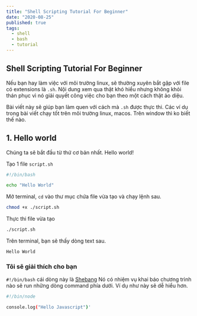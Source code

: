 ```yaml
---
title: "Shell Scripting Tutorial For Beginner"
date: "2020-08-25"
published: true
tags:
  - shell
  - bash
  - tutorial
---
```


Shell Scripting Tutorial For Beginner
---------------------------

Nếu bạn hay làm việc với môi trường linux, sẽ thường xuyên bắt gặp với file có extensions là `.sh`. Nội dung xem qua thật khó hiểu nhưng không khỏi thán phục vì nó giải quyết công việc cho bạn theo một cách thật ảo diệu. 

Bài viết này sẽ giúp bạn làm quen với cách mà `.sh` được thực thi.
Các ví dụ trong bài viết chạy tốt trên môi trường linux, macos. Trên window thì ko biết thế nào. 

## 1. Hello world

Chúng ta sẽ bắt đầu từ thứ cơ bản nhất. Hello world!

Tạo 1 file `script.sh` 
```bash
#!/bin/bash

echo "Hello World"
```

Mở terminal, `cd` vào thư mục chứa file vừa tạo và chạy lệnh sau.
```bash
chmod +x ./script.sh
```

Thực thi file vừa tạo
```bash
./script.sh
```

Trên terminal, bạn sẽ thấy dòng text sau.
```
Hello World
```

### Tôi sẽ giải thích cho bạn

`#!/bin/bash` cái dòng này là [Shebang](https://en.wikipedia.org/wiki/Shebang_%28Unix%29)
Nó có nhiệm vụ khai báo chương trình nào sẽ run những dòng command phía dưới.
Ví dụ như này sẽ dễ hiểu hơn.
```bash
#!/bin/node

console.log("Hello Javascript")'
```


<!--stackedit_data:
eyJoaXN0b3J5IjpbMjA3MjI5NDU1N119
-->